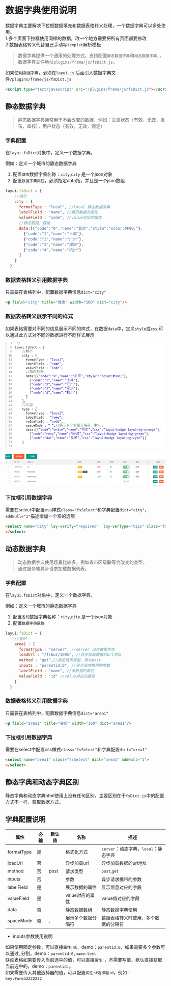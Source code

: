 # 数据字典使用说明

数据字典主要解决下拉框数据填充和数据表格转义处理，一个数据字典可以多处使用。    
1.多个页面下拉框使用同样的数据，改一个地方需要把所有页面都要修改  
2.数据表格转义代替自己手动写`templet`解析模板

> 数据字典提供一个通用的处理方式，支持配置`静态数据字典`和`动态数据字典`，，数据字典文件地址`plugins/frame/js/fsDict.js`。


如果使用`数据字典`，必须在`layui.js` 后面引入数据字典文件`/plugins/frame/js/fsDict.js`

```html
<script type="text/javascript" src="/plugins/frame/js/fsDict.js"></script>
```


## 静态数据字典

> 静态数据字典通常用于不会改变的数据，例如：文章状态（有效，无效，发布，审核），用户状态（有效，无效，锁定）

### 字典配置

在`layui.fsDict`对象中，定义一个数据字典。

例如：定义一个城市的静态数据字典  

1. 配置`城市`数据字典名称：`city`,`city` 是一个json对象
2. 配置`数据字典属性`，必须指定data指，并且是一个json数组


```javascript
layui.fsDict = {
    //城市
    city : {
      formatType : "local", //local 静态数据字典
      labelField : "name", //展示数据的属性
      valueField : "code", //value对应的属性
      //静态数据，数组
      data:[{"code":"0","name":"北京","style":"color:#F00;"},
        {"code":"1","name":"上海"},
        {"code":"2","name":"广州"},
        {"code":"3","name":"深圳"},
        {"code":"4","name":"杭州"}
      ]
    }
  }
```

### 数据表格转义引用数据字典

只需要在表格列中，配置数据字典信息`dict="city"`

```html
<p field="city" title="城市" width="100" dict="city"/>
```

### 数据表格转义展示不同的样式

如果表格需要对不同的信息展示不同的样式，在数据`data`中，定义`style`或`css`,可以通过此方式对不同的数据进行不同样式展示

![字典配置](../images/20171212152844.png)

![展示效果](../images/20171212152905.png)


### 下拉框引用数据字典

需要在select中配置css样式`class="fsSelect"`和字典配置`dict="city"`，`addNull="1"`描述增加一个空的选项

```html
<select name="city" lay-verify="required"  lay-verType="tips" class="fsSelect" dict="city" addNull="1">
</select>
```

## 动态数据字典

> 动态数据字典使用场景比较多，例如省市区级联等会改变的类型。  
通过服务端异步请求加载数据列表。

### 字典配置

在`layui.fsDict`对象中，定义一个数据字典。

例如：定义一个城市的静态数据字典  

1. 配置`省份`数据字典名称：`city`,`city` 是一个json对象
2. 配置`数据字典属性`


```javascript
layui.fsDict = {
    //省份
    area1 : {
      formatType : "server", //server 动态数据字典
      loadUrl : "/fsbus/1005", //异步加载数据的url地址
      method : "get",//指定请求类型，默认post
      inputs : "parentid:0", //异步请求携带的参数
      labelField : "name", //示数据的属性
      valueField : "id" //value对应的属性
    }
  }
```

### 数据表格转义引用数据字典

只需要在表格列中，配置数据字典信息`dict="area1"`

```html
<p field="area1" title="省份" width="100" dict="area1"/>
```

### 下拉框引用数据字典

需要在select中配置css样式`class="fsSelect"`和字典配置`dict="area1"`

```html
<select name="area1" class="fsSelect" dict="area1" addNull="1">
</select>
```

## 静态字典和动态字典区别

静态字典和动态字典html使用上没有任何区别，主要区别在于`fsDict.js`中的配置方式不一样，获取数据方式。

## 字典配置说明

属性        | 必输 | 默认值   | 名称       | 描述
------------|------|----------|------------|------
formatType  | 是   |          | 格式化方式   | `server`：动态字典，`local`：静态字典
loadUrl     | 否   |          | 异步加载url | 异步加载数据的url地址
method      | 否   |  post    | 请求类型    | `post`,`get`
inputs      | 否   |          | 参数       | 异步请求携带的参数
labelField  | 是   |          | 展示数据的属性  | 显示信息对应的字段
valueField  | 是   |          | value对应的属性 | value值对应的字段
data        | 否   |          | 静态数据数组    | 静态数据字典使用
spaceMode   | 否   |   ,      | 展示多个数据分隔符| 数据表格转义时使用，多个数据的分隔符

* inputs参数使用说明

如果使用固定参数，可以直接`属性:值`，demo：`parentid:0`，如果需要多个参数可以通过`,`分割，demo：`parentid:0,name:test`   
联动表格如果要传入当前选中的值，可以直接`属性:`，不需要写值，默认直接获取当前选中的，demo：`parentid:`。  
如果需要传入其他选择器的值，可以配置`属性:#选择器id`，例如：`key:#area2222222`
